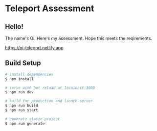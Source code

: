 # Teleport Assessment

## Hello!

The name's Qi. Here's my assessment. Hope this meets the reqirements.

https://qi-teleport.netlify.app

## Build Setup

```bash
# install dependencies
$ npm install

# serve with hot reload at localhost:3000
$ npm run dev

# build for production and launch server
$ npm run build
$ npm run start

# generate static project
$ npm run generate
```
